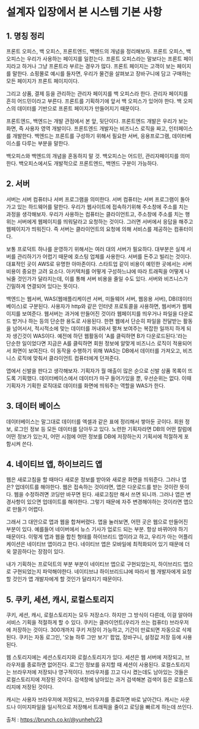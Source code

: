 # 설계자 입장에서 본 시스템 기본 사항


## 1. 명칭 정리

프론트 오피스, 백 오피스, 프론트엔드, 백엔드의 개념을 정리해보자. 프론트 오피스, 백 오피스는 우리가 사용하는 페이지를 일컫는다. 프론트 오피스라는 말보다는 프론트 페이지라고 하거나 그냥 프론트라 부르는 경우가 많다. 프론트 페이지는 고객이 보는 페이지를 말한다. 쇼핑몰로 예시를 들자면, 우리가 물건을 살펴보고 장바구니에 담고 구매하는 모든 페이지가 프론트 페이지이다.

그리고 상품, 결제 등을 관리하는 관리자 페이지를 백 오피스라 한다. 관리자 페이지를 흔히 어드민이라고 부른다. 프론트를 기획하기에 앞서 백 오피스가 있어야 한다. 백 오피스의 데이터를 기반으로 프론트 페이지가 만들어지기 때문이다.

프론트엔드, 백엔드는 개발 관점에서 본 앞, 뒷단이다. 프론트엔드 개발은 우리가 보는 화면, 즉 사용자 영역 개발이다. 프론트엔드 개발자는 비즈니스 로직을 짜고, 인터페이스를 개발한다. 백엔드는 프론트를 구성하기 위해서 필요한 서버, 응용프로그램, 데이터베이스를 다루는 부분을 말한다.

백오피스와 백엔드의 개념을 혼동하지 말 것. 백오피스는 어드민, 관리자페이지를 의미한다. 백오피스에서도 개발적으로 프론트엔드, 백엔드 구분이 가능하다.


## 2. 서버

서버는 서버 컴퓨터나 서버 프로그램을 의미한다. 서버 컴퓨터는 서버 프로그램이 돌아가고 있는 하드웨어를 말한다. 우리가 웹사이트에 접속하기위해 주소창에 주소를 치는 과정을 생각해보자. 우리가 사용하는 컴퓨터는 클라이언트고, 주소창에 주소를 치는 행위는 서버에게 웹페이지를 띄워달라고 요청하는 것이다. 
그러면 서버에서 응답을 해주고 웹페이지가 띄워진다. 즉 서버는 클라이언트의 요청에 의해 서비스를 제공하는 컴퓨터이다.

보통 프로덕트 하나를 운영하기 위해서는 여러 대의 서버가 필요하다. 대부분은 실제 서버를 관리하기가 어렵기 때문에 호스팅 업체를 사용한다. 서버를 돈주고 빌리는 것이다. 대표적인 곳이 AWS로 유명한 아마존이다. 스타트업 같이 비용이 예민한 곳에서는 서버 비용이 중요한 고려 요소다. 아키텍처를 어떻게 구성하느냐에 따라 트래픽을 어떻게 나눠줄 것인가가 달라지는데, 이를 통해 서버 비용을 줄일 수도 있다. 서버와 비즈니스가 긴밀하게 연결되어 있다는 뜻이다.

백엔드는 웹서버, WAS(웹애플리케이션 서버, 미들웨어 서버, 웹응용 서버), DB(데이터베이스)로 구분된다. 사용자가 http와 같은 인터넷 프로토콜을 사용하면, 웹서버가 웹페이지를 보여준다. 웹서버는 과거에 만들어진 것이라 웹페이지를 띄우거나 파일을 다운로드 받거나 하는 등의 단순한 용도로 사용된다. 한편 웹에서 단순히 파일을 전달받는 활동을 넘어서서, 적시적소에 맞는 데이터를 꺼내와서 펼쳐 보여주는 복잡한 일까지 하게 되자 생긴것이 WAS이다. 예전에 하던 웹활동이 'A를 클릭하면 B가 다운로드된다.'라는 단순한 일이었다면 지금은 A를 클릭하면 회원 정보에 알맞게 비즈니스 로직이 적용되어서 화면이 보여진다. 이 동작을 수행하기 위해 WAS는 DB에서 데이터를 가져오고, 비즈니스 로직에 맞춰서 클라이언트 컴퓨터에게 던져준다. 

앱에서 신발을 판다고 생각해보자. 기획자가 월 매출이 많은 순으로 신발 상품 목록이 뜨도록 기획했다. 데이터베이스에서 데이터가 마구 들어가있을 뿐, 우선순위는 없다. 이때 기획자가 기획한 로직대로 데이터를 화면에 띄워주는 역할을 WAS가 한다. 


## 3. 데이터 베이스

데이터베이스는 말그대로 데이터를 엑셀과 같은 표에 정리해서 쌓아둔 곳이다. 회원 정보, 로그인 정보 등 모든 데이터를 담아두고 있다. 노련한 기획자라면 DB의 어떤 칼럼에 어떤 정보가 있는지, 어떤 시점에 어떤 정보를 DB에 저장하는지 기획서에 적절하게 포함시켜 쓴다. 


## 4. 네이티브 앱, 하이브리드 앱

웹은 새로고침을 할 때마다 새로운 정보를 받아와 새로운 화면을 띄워준다. 그러나 앱은? 업데이트를 해야한다. 웹은 접속하는 것이라면, 앱은 다운로드를 받는 것이란 뜻이다. 웹을 수정하려면 코딩만 바꾸면 된다. 새로고침만 해서 쓰면 되니까. 그러나 앱은 변경사항이 있으면 업데이트를 해야한다. 그렇기 때문에 자주 변경해야하는 것이라면 앱으로 만들기 어렵다. 

그래서 그 대안으로 앱과 웹을 합쳐버렸다. 앱을 눌러보면, 어떤 곳은 웹으로 만들어진 부분이 있다. 예를들어 네이버에서 뉴스 기사가 업로드 되는 부분. 항상 바뀌어야 하기 때문이다. 이렇게 앱과 웹을 합친 형태를 하이브리드 앱이라고 하고, 우리가 아는 어플리케이션은 네이티브 앱이라고 한다. 네이티브 앱은 모바일에 최적화되어 있기 때문에 더욱 깔끔하다는 장점이 있다. 

내가 기획하는 프로덕트의 부분 부분이 네이티브 앱으로 구현되었는지, 하이브리드 앱으로 구현되었는지 파악해야한다. 네이티브냐 하이브리드냐에 따라서 웹 개발자에게 요청할 것인가 앱 개발자에게 할 것인가 달라지기 때문이다.
 

## 5. 쿠키, 세션, 캐시, 로컬스토리지 

쿠키, 세션, 캐시, 로컬스토리지는 모두 저장소다. 하지만 그 방식이 다른데, 이걸 알아야 서비스 기획을 적절하게 할 수 있다. 쿠키는 클라이언트(우리가 쓰는 컴퓨터) 브라우저에 저장하는 것이다. 300개까지 쿠키 저장이 가능하고, 기간이 만료되면 자동으로 삭제된다. 쿠키는 자동 로그인, '오늘 하루 그만 보기' 팝업, 장바구니, 설정값 저장 등에 사용된다. 

웹 스토리지에는 세션스토리지와 로컬스토리지가 있다. 세션은 웹 서버에 저장되고, 브라우저를 종료하면 없어진다. 로그인 정보를 유지할 때 세션이 사용된다. 로컬스토리지는 브라우저에 저장되나 영구적이다. 브라우저를 끄고 다시 켰는데도 남아있는 것들은 로컬스토리지에 저장된 것이다. 검색창에 남아있는 과거 검색해본 검색어 등은 로컬스토리지에 저장된 것이다. 

캐시는 사용자 브라우저에 저장되고, 브라우저를 종료하면 바로 날아간다. 캐시는 사운드나 이미지파일을 일시적으로 저장해서 트래픽을 줄이고 로딩을 빠르게 하는데 쓰인다.

출처 : https://brunch.co.kr/@yunheh/23
<!-- 2021.11.24 -->